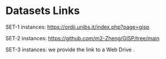 # Datasets Links


SET-1 instances: https://ordii.unibs.it/index.php?page=gisp

SET-2 instances: https://github.com/m2-Zheng/GISP/tree/main

SET-3 instances: we provide the link to a Web Drive . 
